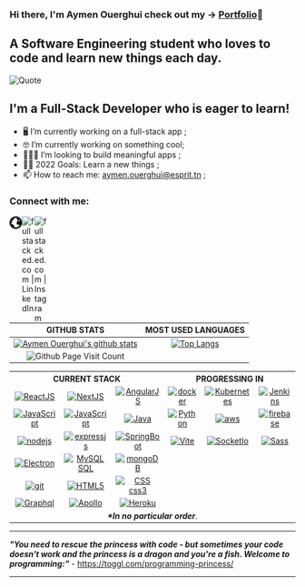 ### Hi there, I'm Aymen Ouerghui check out my -> [Portfolio]👋
## A Software Engineering student who loves to code and learn new things each day. 


 ![Quote](https://github-readme-quotes.herokuapp.com/quote?quoteCategory=programming&theme=dracula&animation=default&layout=zues&font=Redressed)


## I'm a Full-Stack Developer who is eager to learn!
- 🖥 I’m currently working on a full-stack app ;
- 🤓 I’m currently working on something cool;
- 👨🏻‍💻 I’m looking to build meaningful apps ;
- 🙌🏼 2022 Goals: Learn a new things ;
- 📫 How to reach me: aymen.ouerghui@esprit.tn ;



### Connect with me:

[<img align="left" alt="fullstacked.com" width="22px" src="https://raw.githubusercontent.com/iconic/open-iconic/master/svg/globe.svg" />][Portfolio]
[<img align="left" alt="fullstacked.com | LinkedIn" width="22px" src="https://cdn.jsdelivr.net/npm/simple-icons@v3/icons/linkedin.svg" />][linkedin]
[<img align="left" alt="fullstacked.com | Instagram" width="22px" src="https://cdn.jsdelivr.net/npm/simple-icons@v3/icons/instagram.svg" />][instagram]




<br />

|GITHUB STATS|MOST USED LANGUAGES|
|:---:|:---:|
|[![Aymen Ouerghui's github stats](https://github-readme-stats.vercel.app/api?username=aymenouer&count_private=true&show_icons=true&theme=dracula)](https://github.com/SelimHorri/github-readme-stats)|[![Top Langs](https://github-readme-stats.vercel.app/api/top-langs/?username=aymenouer&hide=Rich%20Text%20Format,scheme,xml,shell,yaml,haml,php,json,css,sass,scss,javascript,vim%20script&langs_count=10&&exclude_repo=blueprintcode-scalatra-wip-temp-example-2018-02-01,blueprintcode-react-wip-temp-example-2018-02-01,javascript-playground-wip-temp-examples&layout=compact&theme=tokyonight)](https://github.com/aymenouer/github-readme-stats)|
|![Github Page Visit Count](https://komarev.com/ghpvc/?username=aymenouer)||
<table border="0" cellspacing="0" cellpadding="0" allign="center">
  <tbody>
    <tr>
      <th colspan="3">CURRENT STACK</th>
      <th colspan="3">PROGRESSING IN</th>
    </tr>
    <tr>
      <td align="center">
        <a href="https://reactjs.org/">
          <img src="https://upload.wikimedia.org/wikipedia/commons/a/a7/React-icon.svg" alt="ReactJS" width="70" height="70"/>
        </a>
      </td>
      <td align="center">
        <a href="https://nextjs.org/">
          <img src="https://upload.wikimedia.org/wikipedia/commons/8/8e/Nextjs-logo.svg" alt="NextJS" width="70" height="70"/>
        </a>
      </td>
      <td align="center">
        <a href="https://angular.io/">
          <img src="https://angular.io/assets/images/logos/angular/angular.svg" alt="AngularJS" width="70" height="70"/>
        </a>
      </td>
      <td align="center">
        <a href="https://www.docker.com/">
          <img src="https://upload.wikimedia.org/wikipedia/commons/4/4e/Docker_%28container_engine%29_logo.svg" alt="docker" width="70" height="70"/>
        </a>
      </td>
      <td align="center">
        <a href="https://kubernetes.io/">
          <img src="https://upload.wikimedia.org/wikipedia/commons/3/39/Kubernetes_logo_without_workmark.svg" alt="Kubernetes" width="70" height="70"/>
        </a>
      </td>
        <td align="center">
        <a href="https://www.jenkins.io/">
          <img src="https://miro.medium.com/max/1600/1*LOFbTP2SxXcFpM_qTsUSuw.png" alt="Jenkins" width="70" height="70"/>
        </a>
      </td>
    </tr>
    <tr>
      <td align="center">
        <a href="https://en.wikipedia.org/wiki/JavaScript">
          <img src="https://upload.wikimedia.org/wikipedia/commons/thumb/9/99/Unofficial_JavaScript_logo_2.svg/1200px-Unofficial_JavaScript_logo_2.svg.png" alt="JavaScript" width="70" height="70"/>
        </a>
      </td>
    <td align="center">
        <a href="https://fr.wikipedia.org/wiki/TypeScript">
          <img src="https://upload.wikimedia.org/wikipedia/commons/a/a6/TypeScript_Logo.png" alt="JavaScript" width="70" height="70"/>
        </a>
      </td>
      <td align="center">
        <a href="https://www.oracle.com/uk/java/">
          <img src="https://upload.wikimedia.org/wikipedia/en/3/30/Java_programming_language_logo.svg" alt="Java" width="70" height="70"/>
        </a>
      </td>
       <td align="center">
        <a href="https://www.python.org/">
          <img src="https://upload.wikimedia.org/wikipedia/commons/f/f8/Python_logo_and_wordmark.svg" alt="Python" width="70" height="70"/> 
        </a>
      </td> 
       <td align="center">
        <a href="https://aws.amazon.com/">
          <img src="https://a0.awsstatic.com/libra-css/images/logos/aws_logo_smile_1200x630.png" alt="aws" width="70" height="70"/>
        </a>
      </td> 
        <td align="center">
        <a href="https://firebase.google.com/">
          <img src="https://upload.wikimedia.org/wikipedia/commons/3/37/Firebase_Logo.svg" alt="firebase" width="70" height="70"/>
        </a>
      </td> 
    </tr>
    <tr>
      <td align="center">
        <a href="https://nodejs.org/en/">
          <img src="https://upload.wikimedia.org/wikipedia/commons/d/d9/Node.js_logo.svg" alt="nodejs" width="70" height="70"/>
        </a>
      </td>
        <td align="center">
        <a href="https://expressjs.com/fr/">
          <img src="https://upload.wikimedia.org/wikipedia/commons/6/64/Expressjs.png" alt="expressjs" width="70" height="70"/>
        </a>
      </td>
          <td align="center">
        <a href="https://spring.io/projects/spring-boot">
          <img src="https://spring.io/images/projects/spring-boot-7f2e24fb962501672cc91ccd285ed2ba.svg" alt="SpringBoot" width="70" height="70"/>
        </a>
      </td>
        <td align="center">
        <a href="https://vitejs.dev/">
          <img src="https://vitejs.dev/logo.svg" alt="Vite" width="70" height="70"/>
        </a>
      </td>
  <td align="center">
        <a href="https://socket.io/fr/">
          <img src="https://upload.wikimedia.org/wikipedia/commons/9/96/Socket-io.svg" alt="SocketIo" width="70" height="70"/>
        </a>
      </td>
  <td align="center">
        <a href="https://sass-lang.com/">
          <img src="https://upload.wikimedia.org/wikipedia/commons/9/96/Sass_Logo_Color.svg" alt="Sass" width="70" height="70"/>
        </a>
      </td>
    </tr>
    <tr>
      <td align="center">
          <a href="https://www.electronjs.org/">
            <img src="https://upload.wikimedia.org/wikipedia/commons/9/91/Electron_Software_Framework_Logo.svg" alt="Electron" width="70" height="70"/>
          </a>
      </td>
        <td align="center">
          <a href="https://www.mysql.com/">
            <img src="https://i1.wp.com/fileserialkey.com/wp-content/uploads/2019/07/2-2.png?fit=300%2C300&ssl=1" alt="MySQL SQL" width="70" height="70"/>
          </a>
      </td>
      <td align="center">
        <a href="https://www.mongodb.com/">
          <img src="https://www.jorgehernandezramirez.com/wp-content/uploads/2017/03/mongodb.png" alt="mongoDB" width="70" height="70"/>
        </a>
      </td>
      <td align="center"></td>
      <td align="center"></td>
      <td align="center"></td>
    </tr>
    <tr>
     <td align="center">
        <a href="https://github.com/">
          <img src="https://upload.wikimedia.org/wikipedia/commons/9/95/Font_Awesome_5_brands_github.svg" alt="git" width="70" height="70"/>
        </a>
      </td>
      <td align="center">
        <a href="https://en.wikipedia.org/wiki/HTML5">
          <img src="https://upload.wikimedia.org/wikipedia/commons/6/61/HTML5_logo_and_wordmark.svg" alt="HTML5" width="70" height="70"/>
        </a>
      </td>
      <td align="center">
        <a href="https://en.wikipedia.org/wiki/CSS">
          <img src="https://upload.wikimedia.org/wikipedia/commons/d/d5/CSS3_logo_and_wordmark.svg" alt="CSS css3" width="70" height="70"/>
        </a>
      </td>
      <td align="center"></td>
      <td align="center"></td>
      <td align="center"></td>
    </tr>
    <tr>
      <td align="center">
        <a href="https://graphql.org/">
          <img src="https://upload.wikimedia.org/wikipedia/commons/1/17/GraphQL_Logo.svg" alt="Graphql" width="70" height="70"/>
        </a>
      </td>
      <td align="center">
        <a href="https://www.apollographql.com/">
          <img src="https://miro.medium.com/proxy/1*BIR94Q8MDPonvvFtsnUYLg.png" alt="Apollo" width="70" height="70"/>
        </a>
      </td>
      <td align="center">
        <a href="https://www.heroku.com/">
          <img src="https://res-3.cloudinary.com/crunchbase-production/image/upload/c_lpad,f_auto,q_auto:eco/v1491420676/cenlvst0fgs8ejx12n8u.png" alt="Heroku" width="70" height="70"/>
        </a>
      </td>
      <td align="center"></td>
      <td align="center"></td>
      <td align="center"></td>
    </tr>
    <tr>
      <td align="center" colspan="6"><b><i>*In no particular order</i></b>.</td>
    </tr>
  </tbody>
</table>

---

***"You need to rescue the princess with code - but sometimes your code doesn't work and the princess is a dragon and you're a fish. Welcome to programming:"*** - <https://toggl.com/programming-princess/>

---

[Portfolio]: https://aymenouer.github.io/portfolio/
[instagram]: https://www.instagram.com/ouerghuiaymen
[linkedin]: https://www.linkedin.com/in/aymen-ouerghi-249632146/





